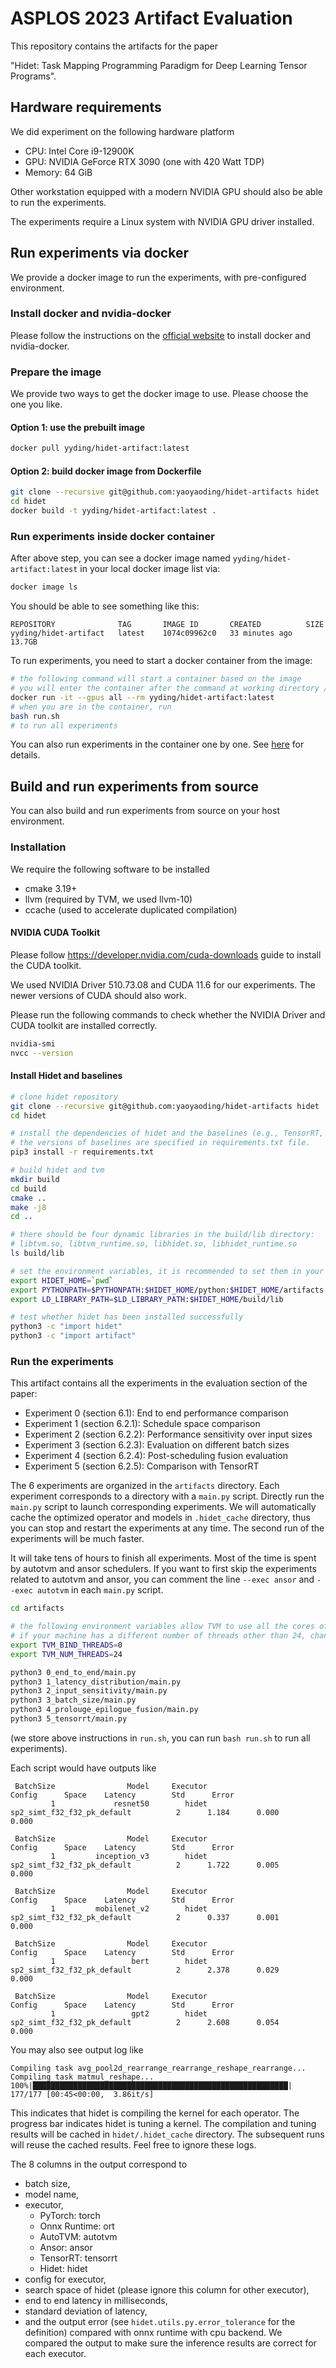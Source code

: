 # ASPLOS 2023 Artifact Evaluation 

This repository contains the artifacts for the paper 

"Hidet: Task Mapping Programming Paradigm for Deep Learning Tensor Programs".

## Hardware requirements

We did experiment on the following hardware platform

- CPU: Intel Core i9-12900K
- GPU: NVIDIA GeForce RTX 3090 (one with 420 Watt TDP)
- Memory: 64 GiB

Other workstation equipped with a modern NVIDIA GPU should also be able to run the experiments.

The experiments require a Linux system with NVIDIA GPU driver installed.

## Run experiments via docker

We provide a docker image to run the experiments, with pre-configured environment.

### Install docker and nvidia-docker

Please follow the instructions on the [official website](https://github.com/NVIDIA/nvidia-docker) to install docker and 
nvidia-docker.

### Prepare the image

We provide two ways to get the docker image to use. Please choose the one you like.

#### Option 1: use the prebuilt image 

```bash
docker pull yyding/hidet-artifact:latest 
```

#### Option 2: build docker image from Dockerfile

```bash
git clone --recursive git@github.com:yaoyaoding/hidet-artifacts hidet
cd hidet
docker build -t yyding/hidet-artifact:latest .
```

### Run experiments inside docker container

After above step, you can see a docker image named `yyding/hidet-artifact:latest` in your local docker image list via:

```bash
docker image ls
```

You should be able to see something like this:

```text
REPOSITORY              TAG       IMAGE ID       CREATED          SIZE
yyding/hidet-artifact   latest    1074c09962c0   33 minutes ago   13.7GB
```

To run experiments, you need to start a docker container from the image:

```bash
# the following command will start a container based on the image
# you will enter the container after the command at working directory /root/hidet/artifacts
docker run -it --gpus all --rm yyding/hidet-artifact:latest
# when you are in the container, run
bash run.sh
# to run all experiments
```

You can also run experiments in the container one by one. See [here](#run-the-experiments) for details.

## Build and run experiments from source

You can also build and run experiments from source on your host environment.

### Installation

We require the following software to be installed

- cmake 3.19+
- llvm (required by TVM, we used llvm-10)
- ccache (used to accelerate duplicated compilation)

#### NVIDIA CUDA Toolkit

Please follow https://developer.nvidia.com/cuda-downloads guide to install the CUDA toolkit. 

We used NVIDIA Driver 510.73.08 and CUDA 11.6 for our experiments. The newer versions of CUDA should also work.

Please run the following commands to check whether the NVIDIA Driver and CUDA toolkit are installed correctly.

```bash
nvidia-smi
nvcc --version
```

#### Install Hidet and baselines

```bash
# clone hidet repository 
git clone --recursive git@github.com:yaoyaoding/hidet-artifacts hidet
cd hidet

# install the dependencies of hidet and the baselines (e.g., TensorRT, PyTorch, Onnx Runtime)
# the versions of baselines are specified in requirements.txt file.
pip3 install -r requirements.txt

# build hidet and tvm
mkdir build
cd build
cmake ..
make -j8
cd ..

# there should be four dynamic libraries in the build/lib directory:
# libtvm.so, libtvm_runtime.so, libhidet.so, libhidet_runtime.so
ls build/lib

# set the environment variables, it is recommended to set them in your .bashrc file
export HIDET_HOME=`pwd`
export PYTHONPATH=$PYTHONPATH:$HIDET_HOME/python:$HIDET_HOME/artifacts
export LD_LIBRARY_PATH=$LD_LIBRARY_PATH:$HIDET_HOME/build/lib

# test whether hidet has been installed successfully
python3 -c "import hidet"
python3 -c "import artifact"
```

### Run the experiments

This artifact contains all the experiments in the evaluation section of the paper:

- Experiment 0 (section 6.1): End to end performance comparison
- Experiment 1 (section 6.2.1): Schedule space comparison
- Experiment 2 (section 6.2.2): Performance sensitivity over input sizes
- Experiment 3 (section 6.2.3): Evaluation on different batch sizes
- Experiment 4 (section 6.2.4): Post-scheduling fusion evaluation
- Experiment 5 (section 6.2.5): Comparison with TensorRT

The 6 experiments are organized in the `artifacts` directory. Each experiment corresponds to a directory with a `main.py` script. 
Directly run the `main.py` script to launch corresponding experiments. We will automatically cache the optimized operator and models in `.hidet_cache` directory, thus you can stop and restart the experiments at any time. The second run of the experiments will be much faster.

It will take tens of hours to finish all experiments. Most of the time is spent by autotvm and ansor schedulers. If you want to first skip the experiments related to autotvm and ansor, you can comment the line `--exec ansor` and `--exec autotvm` in each `main.py` script.

```bash
cd artifacts

# the following environment variables allow TVM to use all the cores of the machine
# if your machine has a different number of threads other than 24, change the value of TVM_NUM_THREADS accordingly
export TVM_BIND_THREADS=0
export TVM_NUM_THREADS=24

python3 0_end_to_end/main.py
python3 1_latency_distribution/main.py
python3 2_input_sensitivity/main.py
python3 3_batch_size/main.py
python3 4_prolouge_epilogue_fusion/main.py
python3 5_tensorrt/main.py
```
(we store above instructions in `run.sh`, you can run `bash run.sh` to run all experiments).

Each script would have outputs like
```text
 BatchSize                Model     Executor                                   Config      Space    Latency        Std      Error
         1             resnet50        hidet              sp2_simt_f32_f32_pk_default          2      1.184      0.000      0.000

 BatchSize                Model     Executor                                   Config      Space    Latency        Std      Error
         1         inception_v3        hidet              sp2_simt_f32_f32_pk_default          2      1.722      0.005      0.000

 BatchSize                Model     Executor                                   Config      Space    Latency        Std      Error
         1         mobilenet_v2        hidet              sp2_simt_f32_f32_pk_default          2      0.337      0.001      0.000

 BatchSize                Model     Executor                                   Config      Space    Latency        Std      Error
         1                 bert        hidet              sp2_simt_f32_f32_pk_default          2      2.378      0.029      0.000

 BatchSize                Model     Executor                                   Config      Space    Latency        Std      Error
         1                 gpt2        hidet              sp2_simt_f32_f32_pk_default          2      2.608      0.054      0.000
```

You may also see output log like
```text
Compiling task avg_pool2d_rearrange_rearrange_reshape_rearrange...
Compiling task matmul_reshape...
100%|█████████████████████████████████████████████████████████| 177/177 [00:45<00:00,  3.86it/s]
```
This indicates that hidet is compiling the kernel for each operator. The progress bar indicates hidet is tuning a kernel. The compilation and tuning results will be cached in `hidet/.hidet_cache` directory. The subsequent runs will reuse the cached results. Feel free to ignore these logs.

The 8 columns in the output correspond to 
- batch size, 
- model name, 
- executor, 
  - PyTorch: torch
  - Onnx Runtime: ort
  - AutoTVM: autotvm
  - Ansor: ansor
  - TensorRT: tensorrt
  - Hidet: hidet
- config for executor, 
- search space of hidet (please ignore this column for other executor), 
- end to end latency in milliseconds, 
- standard deviation of latency, 
- and the output error (see `hidet.utils.py.error_tolerance` for the definition) compared with onnx runtime with cpu backend. We compared the output to make sure the inference results are correct for each executor.
